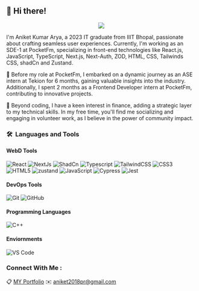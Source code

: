 ## 👋 Hi there!
<!-- 
- 🔭 I’m a pre-final year student, currently pursuing my B.Tech at IIIT Bhopal
- 🌱 I’m a Frontend Devloper
- :clipboard: [MY Portfolio](https://itsakarya.github.io/MY_Porfolio/)
- :envelope: Reach out to me at : aniket2018pr@gmail.com 


 -->
<!--
**itsakarya/itsakarya** is a ✨ _special_ ✨ repository because its `README.md` (this file) appears on your GitHub profile.

Here are some ideas to get you started:

- 🔭 I’m currently working on ...
- 🌱 I’m currently learning ...
- 👯 I’m looking to collaborate on ...
- 🤔 I’m looking for help with ...
- 💬 Ask me about ...
- 📫 How to reach me: ...
- 😄 Pronouns: ...
- ⚡ Fun fact: ...
<h1 align="center">This is Aniket Kumar Arya</h1>
<h3 align="center">Indian Institue of Information Technology, Bhopal</h3>
<h3 align="center"> Information Technology </h3>
-->
<p align="center">
   <img src="https://komarev.com/ghpvc/?username=itsakarya&color=blueviolet&style=flat">
</p>


I'm Aniket Kumar Arya, a 2023 IT graduate from IIIT Bhopal, passionate about crafting seamless user experiences. Currently, I'm working as an SDE-1 at PocketFm, specializing in front-end technologies like React.js, JavaScript, TypeScript, Next.js, Next-Auth, ZOD, HTML, CSS, Tailwinds CSS, shadCn and Zustand.

🚀 Before my role at PocketFm, I embarked on a dynamic journey as an ASE intern at Tekion for 6 months, gaining valuable insights into the industry. Additionally, I spent 2 months as a Frontend Developer intern at PocketFm, contributing to innovative projects.

💼 Beyond coding, I have a keen interest in finance, adding a strategic layer to my technical skills. In my free time, you'll find me socializing and engaging in volunteer work, as I believe in the power of community impact.


### 🛠 &nbsp;Languages and Tools

#### WebD Tools

![React](https://img.shields.io/badge/React-20232A?style=for-the-badge&logo=react&logoColor=61DAFB)
![NextJs](https://img.shields.io/badge/next.js-000000?style=for-the-badge&logo=nextdotjs&logoColor=white) 
![ShadCn](https://img.shields.io/badge/shadcn%2Fui-000?logo=shadcnui&logoColor=fff&style=for-the-badge)
![Typescript](https://shields.io/badge/TypeScript-3178C6?logo=TypeScript&logoColor=FFF&style=flat-square)
![TailwindCSS](https://img.shields.io/badge/Tailwind_CSS-grey?style=for-the-badge&logo=tailwind-css&logoColor=38B2AC)
![CSS3](https://img.shields.io/badge/-CSS3-%231572B6?style=for-the-badge&logo=css3)
![HTML5](https://img.shields.io/badge/-HTML5-%23E44D27?style=for-the-badge&logo=html5&logoColor=ffffff)
![zustand](https://img.shields.io/badge/State%20Management-Zustand-FF9900?logo=zustand)
![JavaScript](https://img.shields.io/badge/-JavaScript-%23F7DF1C?style=for-the-badge&logo=javascript&logoColor=000000&labelColor=%23F7DF1C&color=%23FFCE5A)
![Cypress](https://img.shields.io/badge/Cypress-17202C?style=for-the-badge&logo=cypress&logoColor=white)
![Jest](https://img.shields.io/badge/Jest-323330?style=for-the-badge&logo=Jest&logoColor=white)

<!--
#### Clouds

![GCP](https://img.shields.io/badge/Google_Cloud-4285F4?style=for-the-badge&logo=google-cloud&logoColor=white) -->

#### DevOps Tools

![Git](https://img.shields.io/badge/-Git-%23F05032?style=for-the-badge&logo=git&logoColor=%23ffffff)
![GitHub](https://img.shields.io/badge/-GitHub-181717?style=for-the-badge&logo=github)

#### Programming Languages
![C++](https://img.shields.io/badge/C%2B%2B-00599C?style=for-the-badge&logo=c%2B%2B&logoColor=white)

#### Enviornments

![VS Code](http://img.shields.io/badge/-VS%20Code-007ACC?style=for-the-badge&logo=visual-studio-code&logoColor=ffffff)
<!-- ![Postman](https://img.shields.io/badge/Postman-FF6C37?style=for-the-badge&logo=Postman&logoColor=white) -->

### Connect With Me :

:clipboard: [MY Portfolio](https://aniketworks.netlify.app/)
:envelope: aniket2018pr@gmail.com 
